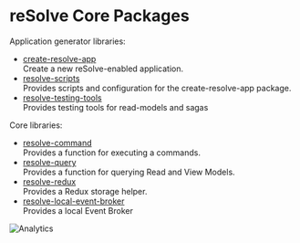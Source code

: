 # **reSolve Core Packages**

Application generator libraries:

- [create-resolve-app](create-resolve-app)  
   Create a new reSolve-enabled application.
- [resolve-scripts](resolve-scripts)  
   Provides scripts and configuration for the create-resolve-app package.
- [resolve-testing-tools](resolve-testing-tools)  
   Provides testing tools for read-models and sagas

Core libraries:

- [resolve-command](resolve-command)  
   Provides a function for executing a commands.
- [resolve-query](resolve-query)  
   Provides a function for querying Read and View Models.
- [resolve-redux](resolve-redux)  
   Provides a Redux storage helper.
- [resolve-local-event-broker](resolve-local-event-broker)  
   Provides a local Event Broker

![Analytics](https://ga-beacon.appspot.com/UA-118635726-1/packages-core-readme?pixel)
